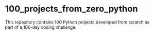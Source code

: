 # 100_projects_from_zero_python
This repository contains 100 Python projects developed from scratch as part of a 100-day coding challenge.
